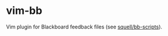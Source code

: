 # vim-bb
Vim plugin for Blackboard feedback files (see [squell/bb-scripts][bb-scripts]).

[bb-scripts]: https://github.com/squell/bb-scripts
